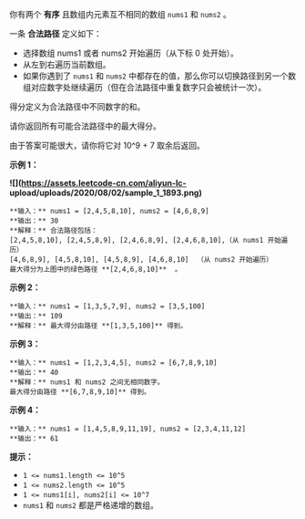 你有两个 **有序**  且数组内元素互不相同的数组 `nums1` 和 `nums2` 。

一条  **合法路径**  定义如下：

  * 选择数组 nums1 或者 nums2 开始遍历（从下标 0 处开始）。
  * 从左到右遍历当前数组。
  * 如果你遇到了 `nums1` 和 `nums2` 中都存在的值，那么你可以切换路径到另一个数组对应数字处继续遍历（但在合法路径中重复数字只会被统计一次）。

得分定义为合法路径中不同数字的和。

请你返回所有可能合法路径中的最大得分。

由于答案可能很大，请你将它对 10^9 + 7 取余后返回。



**示例 1：**

**![](https://assets.leetcode-cn.com/aliyun-lc-
upload/uploads/2020/08/02/sample_1_1893.png)**

    
    
    **输入：** nums1 = [2,4,5,8,10], nums2 = [4,6,8,9]
    **输出：** 30
    **解释：** 合法路径包括：
    [2,4,5,8,10], [2,4,5,8,9], [2,4,6,8,9], [2,4,6,8,10],（从 nums1 开始遍历）
    [4,6,8,9], [4,5,8,10], [4,5,8,9], [4,6,8,10]  （从 nums2 开始遍历）
    最大得分为上图中的绿色路径 **[2,4,6,8,10]**  。
    

**示例 2：**

    
    
    **输入：** nums1 = [1,3,5,7,9], nums2 = [3,5,100]
    **输出：** 109
    **解释：** 最大得分由路径 **[1,3,5,100]** 得到。
    

**示例 3：**

    
    
    **输入：** nums1 = [1,2,3,4,5], nums2 = [6,7,8,9,10]
    **输出：** 40
    **解释：** nums1 和 nums2 之间无相同数字。
    最大得分由路径 **[6,7,8,9,10]** 得到。
    

**示例 4：**

    
    
    **输入：** nums1 = [1,4,5,8,9,11,19], nums2 = [2,3,4,11,12]
    **输出：** 61
    



**提示：**

  * `1 <= nums1.length <= 10^5`
  * `1 <= nums2.length <= 10^5`
  * `1 <= nums1[i], nums2[i] <= 10^7`
  * `nums1` 和 `nums2` 都是严格递增的数组。

